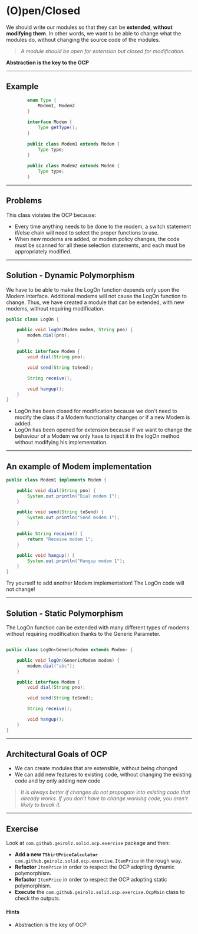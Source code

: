 # (O)pen/Closed

We should write our modules so that they can be **extended**, **without modifying them**. In other
words, we want to be able to change what the modules do, without changing the
source code of the modules.

> *A module should be open for extension but closed for modification.*

**Abstraction is the key to the OCP**

---
## Example

```java
        enum Type {
            Modem1, Modem2
        }
    
        interface Modem {
            Type getType();
        }
    
        public class Modem1 extends Modem {
            Type type;
        }
    
        public class Modem2 extends Modem {
            Type type;
        }
```

---
## Problems

This class violates the OCP because:
* Every time anything needs to be done to the modem, a switch statement if/else chain will
  need to select the proper functions to use.
* When new modems are added, or modem policy changes, the code must be scanned for all these selection statements, and each
  must be appropriately modified.

---
## Solution - Dynamic Polymorphism
We have to be able to make the LogOn function depends only upon the Modem interface. Additional modems will not cause the LogOn function to change. Thus, we have created a module that can be extended, with new
modems, without requiring modification.

```java
public class LogOn {

    public void logOn(Modem modem, String pno) {
        modem.dial(pno);
    }

    public interface Modem {
        void dial(String pno);

        void send(String toSend);

        String receive();

        void hangup();
    }
}
```

- LogOn has been closed for modification because we don't need to modify the class if a Modem functionality changes or if a new Modem is added.
- LogOn has been opened for extension because if we want to change the behaviour of a Modem we only have to inject it in the logOn method without modifying his implementation.

---
## An example of Modem implementation

```java
public class Modem1 implements Modem {

    public void dial(String pno) {
        System.out.println("Dial modem 1");
    }

    public void send(String toSend) {
        System.out.println("Send modem 1");
    }

    public String receive() {
        return "Receive modem 1";
    }

    public void hangup() {
        System.out.println("Hangup modem 1");
    }
}
```

Try yourself to add another Modem implementation! The LogOn code will not change!

---
## Solution - Static Polymorphism 
The LogOn function can be extended with many different types of modems without requiring modification thanks to the Generic Parameter.

```java

public class LogOn<GenericModem extends Modem> {

    public void logOn(GenericModem modem) {
        modem.dial("abc");
    }

    public interface Modem {
        void dial(String pno);

        void send(String toSend);

        String receive();

        void hangup();
    }
}
```

---
## Architectural Goals of OCP

* We can create modules that are extensible, without being changed
* We can add new features to existing code, without changing the existing code and by only adding new code

> *It is always better if changes do not propogate into existing code that already works.
> If you don’t have to change working code, you aren’t likely to break it.*

---
## Exercise
Look at `com.github.geirolz.solid.ocp.exercise` package and then:
- **Add a new `TShirtPriceCalculator`** `com.github.geirolz.solid.ocp.exercise.ItemPrice` in the rough way.
- **Refactor** `ItemPrice` in order to respect the OCP adopting dynamic polymorphism.
- **Refactor** `ItemPrice` in order to respect the OCP adopting static polymorphism.
- **Execute** the `com.github.geirolz.solid.ocp.exercise.OcpMain` class to check the outputs.

#### Hints
- Abstraction is the key of OCP